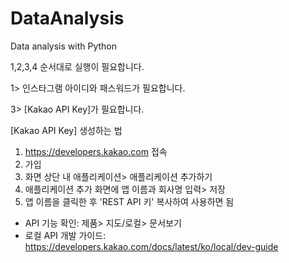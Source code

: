 # DataAnalysis
Data analysis with Python

1,2,3,4 순서대로 실행이 필요합니다. 

1>
인스타그램 아이디와 패스워드가 필요합니다.

3>
[Kakao API Key]가 필요합니다.

[Kakao API Key] 생성하는 법
1. https://developers.kakao.com 접속
2. 가입
3. 화면 상단
   내 애플리케이션> 애플리케이션 추가하기
4. 애플리케이션 추가 화면에 앱 이름과 회사명 입력> 저장
5. 앱 이름을 클릭한 후 'REST API 키' 복사하여 사용하면 됨

* API 기능 확인: 제품> 지도/로컬> 문서보기
* 로컬 API 개발 가이드: https://developers.kakao.com/docs/latest/ko/local/dev-guide

